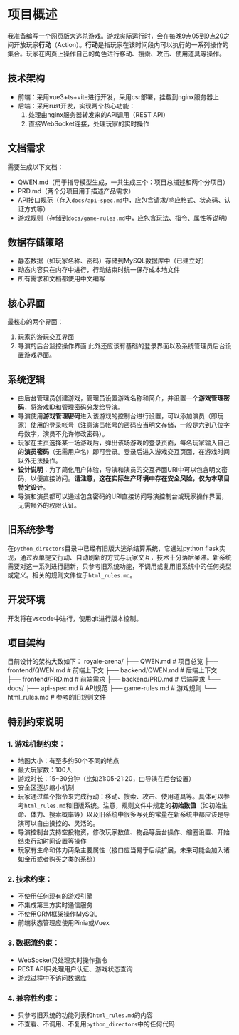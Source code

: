 # 项目概述

我准备编写一个网页版大逃杀游戏。游戏实际运行时，会在每晚9点05到9点20之间开放玩家**行动**（Action）。**行动**是指玩家在该时间段内可以执行的一系列操作的集合。玩家在网页上操作自己的角色进行移动、搜索、攻击、使用道具等操作。

## 技术架构

- 前端：采用vue3+ts+vite进行开发，采用csr部署，挂载到nginx服务器上
- 后端：采用rust开发，实现两个核心功能：
  1. 处理由nginx服务器转发来的API调用（REST API）
  2. 直接WebSocket连接，处理玩家的实时操作

## 文档需求

需要生成以下文档：
- QWEN.md（用于指导模型生成，一共生成三个：项目总描述和两个分项目）
- PRD.md（两个分项目用于描述产品需求）
- API接口规范（存入`docs/api-spec.md`中，应包含请求/响应格式、状态码、认证方式等）
- 游戏规则（存储到`docs/game-rules.md`中，应包含玩法、指令、属性等说明）

## 数据存储策略

- 静态数据（如玩家名称、密码）存储到MySQL数据库中（已建立好）
- 动态内容只在内存中进行，行动结束时统一保存成本地文件
- 所有需求和文档都使用中文编写

## 核心界面

最核心的两个界面：
1. 玩家的游玩交互界面
2. 导演的后台监控操作界面
此外还应该有基础的登录界面以及系统管理员后台设置游戏界面。

## 系统逻辑

- 由后台管理员创建游戏，管理员设置游戏名称和简介，并设置一个**游戏管理密码**，将游戏ID和管理密码分发给导演。
- 导演使用**游戏管理密码**进入该游戏的控制台进行设置，可以添加演员（即玩家）使用的登录帐号（注意演员帐号的密码应当明文存储，一般是六到八位字母数字，演员不允许修改密码）。
- 玩家在主页选择某一场游戏后，弹出该场游戏的登录页面，每名玩家输入自己的**演员密码**（无需用户名）即可登录。登录后进入游戏交互页面，在游戏时间以外无法操作。
- **设计说明**：为了简化用户体验，导演和演员的交互界面URI中可以包含明文密码，以便直接访问。**请注意，这在实际生产环境中存在安全风险，仅为本项目特定设计**。
- 导演和演员都可以通过包含密码的URI直接访问导演控制台或玩家操作界面，无需额外的权限认证。

## 旧系统参考

在`python_directors`目录中已经有旧版大逃杀结算系统，它通过python flask实现，通过表单提交行动、自动刷新的方式与玩家交互，技术十分落后呆滞。新系统需要对这一系列进行翻新，只参考旧系统功能，不调用或复用旧系统中的任何类型或定义。相关的规则文件位于`html_rules.md`。

## 开发环境

开发将在vscode中进行，使用git进行版本控制。

## 项目架构

目前设计的架构大致如下：
royale-arena/
├── QWEN.md              # 项目总览
├── frontend/QWEN.md     # 前端上下文
├── backend/QWEN.md      # 后端上下文
├── frontend/PRD.md      # 前端需求
├── backend/PRD.md       # 后端需求
└── docs/
    ├── api-spec.md      # API规范
    ├── game-rules.md    # 游戏规则
    └── html_rules.md    # 参考的旧规则文件

## 特别约束说明

### 1. 游戏机制约束：
- 地图大小：有至多约50个不同的地点
- 最大玩家数：100人
- 游戏时长：15~30分钟（比如21:05-21:20，由导演在后台设置）
- 安全区逐步缩小机制
- 玩家通过单个指令来完成行动：移动、搜索、攻击、使用道具等。具体可以参考`html_rules.md`和旧版系统。注意，规则文件中规定的**初始数值**（如初始生命、体力、搜索概率等）以及旧系统中很多写死的常量在新系统中都应该是导演可以自由操控的、灵活的。
- 导演控制台支持空投物资，修改玩家数值、物品等后台操作、缩圈设置、开始结束行动时间设置等操作
- 玩家有生命和体力两条主要属性（接口应当易于后续扩展，未来可能会加入诸如金币或者购买之类的系统）

### 2. 技术约束：
- 不使用任何现有的游戏引擎
- 不集成第三方实时通信服务
- 不使用ORM框架操作MySQL
- 前端状态管理应使用Pinia或Vuex

### 3. 数据流约束：
- WebSocket只处理实时操作指令
- REST API只处理用户认证、游戏状态查询
- 游戏过程中不访问数据库

### 4. 兼容性约束：
- 只参考旧系统的功能列表和`html_rules.md`的内容
- 不查看、不调用、不复用`python_directors`中的任何代码
